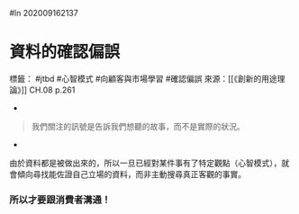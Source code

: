 #ln 202009162137
# 資料的確認偏誤
標籤： #jtbd #心智模式 #向顧客與市場學習 #確認偏誤
來源：[[《創新的用途理論》]] CH.08 p.261

-

>我們關注的訊號是告訴我們想聽的故事，而不是實際的狀況。

-

由於資料都是被做出來的，所以一旦已經對某件事有了特定觀點（心智模式），就會傾向尋找能佐證自己立場的資料，而非主動搜尋真正客觀的事實。

### 所以才要跟消費者溝通！